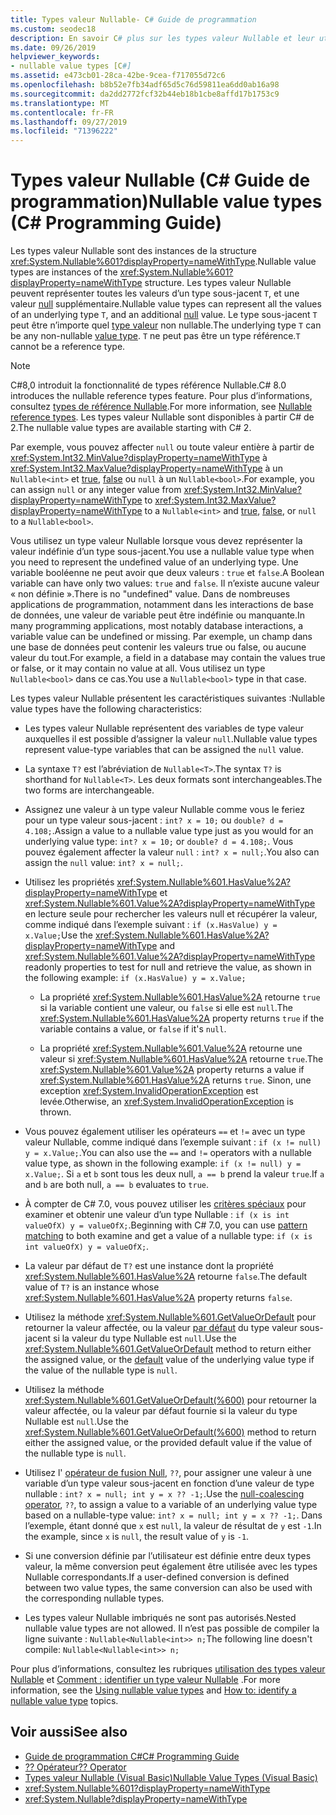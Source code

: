 ```yaml
---
title: Types valeur Nullable- C# Guide de programmation
ms.custom: seodec18
description: En savoir C# plus sur les types valeur Nullable et leur utilisation
ms.date: 09/26/2019
helpviewer_keywords:
- nullable value types [C#]
ms.assetid: e473cb01-28ca-42be-9cea-f717055d72c6
ms.openlocfilehash: b8b52e7fb34adf65d5c76d59811ea6dd0ab16a98
ms.sourcegitcommit: da2dd2772fcf32b44eb18b1cbe8affd17b1753c9
ms.translationtype: MT
ms.contentlocale: fr-FR
ms.lasthandoff: 09/27/2019
ms.locfileid: "71396222"
---
```

# <a name="nullable-value-types-c-programming-guide"></a><span data-ttu-id="44dce-103">Types valeur Nullable (C# Guide de programmation)</span><span class="sxs-lookup"><span data-stu-id="44dce-103">Nullable value types (C# Programming Guide)</span></span>

<span data-ttu-id="44dce-104">Les types valeur Nullable sont des instances de la structure <xref:System.Nullable%601?displayProperty=nameWithType>.</span><span class="sxs-lookup"><span data-stu-id="44dce-104">Nullable value types are instances of the <xref:System.Nullable%601?displayProperty=nameWithType> structure.</span></span> <span data-ttu-id="44dce-105">Les types valeur Nullable peuvent représenter toutes les valeurs d’un type sous-jacent `T`, et une valeur [null](../../language-reference/keywords/null.md) supplémentaire.</span><span class="sxs-lookup"><span data-stu-id="44dce-105">Nullable value types can represent all the values of an underlying type `T`, and an additional [null](../../language-reference/keywords/null.md) value.</span></span> <span data-ttu-id="44dce-106">Le type sous-jacent `T` peut être n’importe quel [type valeur](../../language-reference/keywords/value-types.md) non nullable.</span><span class="sxs-lookup"><span data-stu-id="44dce-106">The underlying type `T` can be any non-nullable [value type](../../language-reference/keywords/value-types.md).</span></span> <span data-ttu-id="44dce-107">`T` ne peut pas être un type référence.</span><span class="sxs-lookup"><span data-stu-id="44dce-107">`T` cannot be a reference type.</span></span>

> [!NOTE]
> <span data-ttu-id="44dce-108">C#8,0 introduit la fonctionnalité de types référence Nullable.</span><span class="sxs-lookup"><span data-stu-id="44dce-108">C# 8.0 introduces the nullable reference types feature.</span></span> <span data-ttu-id="44dce-109">Pour plus d’informations, consultez [types de référence Nullable](../../nullable-references.md).</span><span class="sxs-lookup"><span data-stu-id="44dce-109">For more information, see [Nullable reference types](../../nullable-references.md).</span></span> <span data-ttu-id="44dce-110">Les types valeur Nullable sont disponibles à partir C# de 2.</span><span class="sxs-lookup"><span data-stu-id="44dce-110">The nullable value types are available starting with C# 2.</span></span>

<span data-ttu-id="44dce-111">Par exemple, vous pouvez affecter `null` ou toute valeur entière à partir de <xref:System.Int32.MinValue?displayProperty=nameWithType> à <xref:System.Int32.MaxValue?displayProperty=nameWithType> à un `Nullable<int>` et [true](../../language-reference/keywords/true-literal.md), [false](../../language-reference/keywords/false-literal.md) ou `null` à un `Nullable<bool>`.</span><span class="sxs-lookup"><span data-stu-id="44dce-111">For example, you can assign `null` or any integer value from <xref:System.Int32.MinValue?displayProperty=nameWithType> to <xref:System.Int32.MaxValue?displayProperty=nameWithType> to a `Nullable<int>` and [true](../../language-reference/keywords/true-literal.md), [false](../../language-reference/keywords/false-literal.md), or `null` to a `Nullable<bool>`.</span></span>

<span data-ttu-id="44dce-112">Vous utilisez un type valeur Nullable lorsque vous devez représenter la valeur indéfinie d’un type sous-jacent.</span><span class="sxs-lookup"><span data-stu-id="44dce-112">You use a nullable value type when you need to represent the undefined value of an underlying type.</span></span> <span data-ttu-id="44dce-113">Une variable booléenne ne peut avoir que deux valeurs : `true` et `false`.</span><span class="sxs-lookup"><span data-stu-id="44dce-113">A Boolean variable can have only two values: `true` and `false`.</span></span> <span data-ttu-id="44dce-114">Il n’existe aucune valeur « non définie ».</span><span class="sxs-lookup"><span data-stu-id="44dce-114">There is no "undefined" value.</span></span> <span data-ttu-id="44dce-115">Dans de nombreuses applications de programmation, notamment dans les interactions de base de données, une valeur de variable peut être indéfinie ou manquante.</span><span class="sxs-lookup"><span data-stu-id="44dce-115">In many programming applications, most notably database interactions, a variable value can be undefined or missing.</span></span> <span data-ttu-id="44dce-116">Par exemple, un champ dans une base de données peut contenir les valeurs true ou false, ou aucune valeur du tout.</span><span class="sxs-lookup"><span data-stu-id="44dce-116">For example, a field in a database may contain the values true or false, or it may contain no value at all.</span></span> <span data-ttu-id="44dce-117">Vous utilisez un type `Nullable<bool>` dans ce cas.</span><span class="sxs-lookup"><span data-stu-id="44dce-117">You use a `Nullable<bool>` type in that case.</span></span>

<span data-ttu-id="44dce-118">Les types valeur Nullable présentent les caractéristiques suivantes :</span><span class="sxs-lookup"><span data-stu-id="44dce-118">Nullable value types have the following characteristics:</span></span>

- <span data-ttu-id="44dce-119">Les types valeur Nullable représentent des variables de type valeur auxquelles il est possible d’assigner la valeur `null`.</span><span class="sxs-lookup"><span data-stu-id="44dce-119">Nullable value types represent value-type variables that can be assigned the `null` value.</span></span>

- <span data-ttu-id="44dce-120">La syntaxe `T?` est l’abréviation de `Nullable<T>`.</span><span class="sxs-lookup"><span data-stu-id="44dce-120">The syntax `T?` is shorthand for `Nullable<T>`.</span></span> <span data-ttu-id="44dce-121">Les deux formats sont interchangeables.</span><span class="sxs-lookup"><span data-stu-id="44dce-121">The two forms are interchangeable.</span></span>

- <span data-ttu-id="44dce-122">Assignez une valeur à un type valeur Nullable comme vous le feriez pour un type valeur sous-jacent : `int? x = 10;` ou `double? d = 4.108;`.</span><span class="sxs-lookup"><span data-stu-id="44dce-122">Assign a value to a nullable value type just as you would for an underlying value type: `int? x = 10;` or `double? d = 4.108;`.</span></span> <span data-ttu-id="44dce-123">Vous pouvez également affecter la valeur `null` : `int? x = null;`.</span><span class="sxs-lookup"><span data-stu-id="44dce-123">You also can assign the `null` value: `int? x = null;`.</span></span>

- <span data-ttu-id="44dce-124">Utilisez les propriétés <xref:System.Nullable%601.HasValue%2A?displayProperty=nameWithType> et <xref:System.Nullable%601.Value%2A?displayProperty=nameWithType> en lecture seule pour rechercher les valeurs null et récupérer la valeur, comme indiqué dans l’exemple suivant : `if (x.HasValue) y = x.Value;`</span><span class="sxs-lookup"><span data-stu-id="44dce-124">Use the <xref:System.Nullable%601.HasValue%2A?displayProperty=nameWithType> and <xref:System.Nullable%601.Value%2A?displayProperty=nameWithType> readonly properties to test for null and retrieve the value, as shown in the following example: `if (x.HasValue) y = x.Value;`</span></span>

  - <span data-ttu-id="44dce-125">La propriété <xref:System.Nullable%601.HasValue%2A> retourne `true` si la variable contient une valeur, ou `false` si elle est `null`.</span><span class="sxs-lookup"><span data-stu-id="44dce-125">The <xref:System.Nullable%601.HasValue%2A> property returns `true` if the variable contains a value, or `false` if it's `null`.</span></span>

  - <span data-ttu-id="44dce-126">La propriété <xref:System.Nullable%601.Value%2A> retourne une valeur si <xref:System.Nullable%601.HasValue%2A> retourne `true`.</span><span class="sxs-lookup"><span data-stu-id="44dce-126">The <xref:System.Nullable%601.Value%2A> property returns a value if <xref:System.Nullable%601.HasValue%2A> returns `true`.</span></span> <span data-ttu-id="44dce-127">Sinon, une exception <xref:System.InvalidOperationException> est levée.</span><span class="sxs-lookup"><span data-stu-id="44dce-127">Otherwise, an <xref:System.InvalidOperationException> is thrown.</span></span>

- <span data-ttu-id="44dce-128">Vous pouvez également utiliser les opérateurs `==` et `!=` avec un type valeur Nullable, comme indiqué dans l’exemple suivant : `if (x != null) y = x.Value;`.</span><span class="sxs-lookup"><span data-stu-id="44dce-128">You can also use the `==` and `!=` operators with a nullable value type, as shown in the following example: `if (x != null) y = x.Value;`.</span></span> <span data-ttu-id="44dce-129">Si `a` et `b` sont tous les deux null, `a == b` prend la valeur `true`.</span><span class="sxs-lookup"><span data-stu-id="44dce-129">If `a` and `b` are both null, `a == b` evaluates to `true`.</span></span>

- <span data-ttu-id="44dce-130">À compter de C# 7.0, vous pouvez utiliser les [critères spéciaux](../../pattern-matching.md#the-is-type-pattern-expression) pour examiner et obtenir une valeur d’un type Nullable : `if (x is int valueOfX) y = valueOfX;`.</span><span class="sxs-lookup"><span data-stu-id="44dce-130">Beginning with C# 7.0, you can use [pattern matching](../../pattern-matching.md#the-is-type-pattern-expression) to both examine and get a value of a nullable type: `if (x is int valueOfX) y = valueOfX;`.</span></span>

- <span data-ttu-id="44dce-131">La valeur par défaut de `T?` est une instance dont la propriété <xref:System.Nullable%601.HasValue%2A> retourne `false`.</span><span class="sxs-lookup"><span data-stu-id="44dce-131">The default value of `T?` is an instance whose <xref:System.Nullable%601.HasValue%2A> property returns `false`.</span></span>

- <span data-ttu-id="44dce-132">Utilisez la méthode <xref:System.Nullable%601.GetValueOrDefault> pour retourner la valeur affectée, ou la valeur [par défaut](../../language-reference/keywords/default-values-table.md) du type valeur sous-jacent si la valeur du type Nullable est `null`.</span><span class="sxs-lookup"><span data-stu-id="44dce-132">Use the <xref:System.Nullable%601.GetValueOrDefault> method to return either the assigned value, or the [default](../../language-reference/keywords/default-values-table.md) value of the underlying value type if the value of the nullable type is `null`.</span></span>

- <span data-ttu-id="44dce-133">Utilisez la méthode <xref:System.Nullable%601.GetValueOrDefault(%600)> pour retourner la valeur affectée, ou la valeur par défaut fournie si la valeur du type Nullable est `null`.</span><span class="sxs-lookup"><span data-stu-id="44dce-133">Use the <xref:System.Nullable%601.GetValueOrDefault(%600)> method to return either the assigned value, or the provided default value if the value of the nullable type is `null`.</span></span>

- <span data-ttu-id="44dce-134">Utilisez l' [opérateur de fusion Null](../../language-reference/operators/null-coalescing-operator.md), `??`, pour assigner une valeur à une variable d’un type valeur sous-jacent en fonction d’une valeur de type nullable : `int? x = null; int y = x ?? -1;`.</span><span class="sxs-lookup"><span data-stu-id="44dce-134">Use the [null-coalescing operator](../../language-reference/operators/null-coalescing-operator.md), `??`, to assign a value to a variable of an underlying value type based on a nullable-type value: `int? x = null; int y = x ?? -1;`.</span></span> <span data-ttu-id="44dce-135">Dans l’exemple, étant donné que `x` est `null`, la valeur de résultat de `y` est `-1`.</span><span class="sxs-lookup"><span data-stu-id="44dce-135">In the example, since `x` is `null`, the result value of `y` is `-1`.</span></span>

- <span data-ttu-id="44dce-136">Si une conversion définie par l’utilisateur est définie entre deux types valeur, la même conversion peut également être utilisée avec les types Nullable correspondants.</span><span class="sxs-lookup"><span data-stu-id="44dce-136">If a user-defined conversion is defined between two value types, the same conversion can also be used with the corresponding nullable types.</span></span>

- <span data-ttu-id="44dce-137">Les types valeur Nullable imbriqués ne sont pas autorisés.</span><span class="sxs-lookup"><span data-stu-id="44dce-137">Nested nullable value types are not allowed.</span></span> <span data-ttu-id="44dce-138">Il n’est pas possible de compiler la ligne suivante : `Nullable<Nullable<int>> n;`</span><span class="sxs-lookup"><span data-stu-id="44dce-138">The following line doesn't compile: `Nullable<Nullable<int>> n;`</span></span>

<span data-ttu-id="44dce-139">Pour plus d’informations, consultez les rubriques [utilisation des types valeur Nullable](using-nullable-types.md) et [Comment : identifier un type valeur Nullable](how-to-identify-a-nullable-type.md) .</span><span class="sxs-lookup"><span data-stu-id="44dce-139">For more information, see the [Using nullable value types](using-nullable-types.md) and [How to: identify a nullable value type](how-to-identify-a-nullable-type.md) topics.</span></span>

## <a name="see-also"></a><span data-ttu-id="44dce-140">Voir aussi</span><span class="sxs-lookup"><span data-stu-id="44dce-140">See also</span></span>

- [<span data-ttu-id="44dce-141">Guide de programmation C#</span><span class="sxs-lookup"><span data-stu-id="44dce-141">C# Programming Guide</span></span>](../index.md)
- [<span data-ttu-id="44dce-142">?? Opérateur</span><span class="sxs-lookup"><span data-stu-id="44dce-142">?? Operator</span></span>](../../language-reference/operators/null-coalescing-operator.md)
- [<span data-ttu-id="44dce-143">Types valeur Nullable (Visual Basic)</span><span class="sxs-lookup"><span data-stu-id="44dce-143">Nullable Value Types (Visual Basic)</span></span>](../../../visual-basic/programming-guide/language-features/data-types/nullable-value-types.md)
- <xref:System.Nullable%601?displayProperty=nameWithType>
- <xref:System.Nullable?displayProperty=nameWithType>

